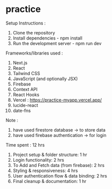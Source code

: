 # practice

Setup Instructions :
1) Clone the repository
2) Install dependencies - npm install
3) Run the development server - npm run dev

Frameworks/libraries used :
1) Next.js
2) React
3) Tailwind CSS
4) JavaScript (and optionally JSX)
5) Firebase
6) Context API
7) React Hooks
8) Vercel : https://practice-myapp.vercel.app/
9) lucide-react
10) date-fns

Note : 
1) have used firestore database -> to store data 
2) have used firebase authentication -> for login 

Time spent : 12 hrs
1) Project setup & folder structure: 1 hr
2) Login functionality: 2 hrs
3) To Add and Fetch data (from firebase): 2 hrs
4) Styling & responsiveness: 4 hrs
5) User authentication flow & data binding: 2 hrs
6) Final cleanup & documentation: 1 hr









